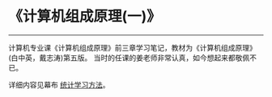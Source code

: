 # 《计算机组成原理(一)》
***
计算机专业课《计算机组成原理》前三章学习笔记，教材为《计算机组成原理》(白中英，戴志涛)第五版。
当时的任课的姜老师非常认真，如今想起来都敬佩不已。
  
详细内容见幕布 [统计学习方法](https://www.mubucm.com/doc/7lOsUHkpwK)。